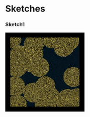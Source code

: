 # Sketches
### Sketch1
<img src="./Sketch1/sampleSketch1.jpg" width="50%" height="auto" alt="sketch1">